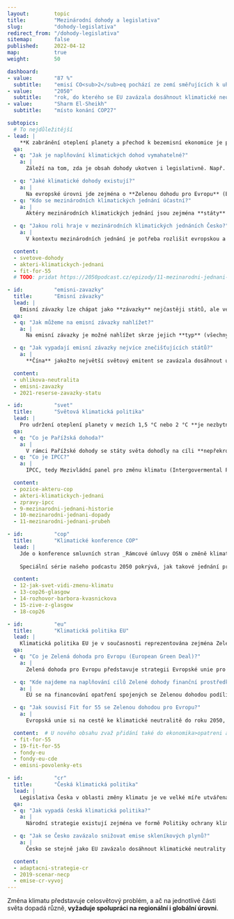 ```yaml
---
layout:        topic
title:         "Mezinárodní dohody a legislativa"
slug:          "dohody-legislativa"
redirect_from: "/dohody-legislativa"
sitemap:       false
published:     2022-04-12
map:           true
weight:        50

dashboard:
- value:       "87 %"
  subtitle:    "emisí CO<sub>2</sub>eq pochází ze zemí směřujících k uhlíkové neutralitě"
- value:       "2050"
  subtitle:    "rok, do kterého se EU zavázala dosáhnout klimatické neutrality"
- value:       "Sharm El-Sheikh"
  subtitle:    "místo konání COP27"

subtopics:
  # To nejdůležitější
- lead: |
    **K zabránění oteplení planety a přechod k bezemisní ekonomice je potřeba úsilí celého světa**. Mezinárodní jednání představují **platformu pro spolupráci**, sdílení perspektiv a know-how. Dohody společně s legislativou pak **utváří prostředí**, na základě kterého nejen státy, ale i podniky jednají.
  qa:
  - q: "Jak je naplňování klimatických dohod vymahatelné?"
    a: |
      Záleží na tom, zda je obsah dohody ukotven i legislativně. Např. **klimatické cíle Evropské unie obsažené v Zelené dohodě pro Evropu jsou právně ukotveny** v Evropském právním rámci pro klima, a jsou tedy právně vymahatelné. Stejně tak je právně závazná Pařížská dohoda. V Nizozemsku nebo Francii již uspěly **klimatické žaloby** žalující tamní vlády za nedostatečnou aktivitu v naplňování klimatických závazků. V roce 2021 byla spolkem občanů podána klimatická žaloba **i na českou vládu**.

  - q: "Jaké klimatické dohody existují?"
    a: |
      Na evropské úrovni jde zejména o **Zelenou dohodu pro Evropu** (European Green Deal) a s ní související Evropský klimatický zákon (Evropský právní rámec pro klima) a balíček opatření Fit for 55. Na světové úrovni je to Rámcová úmluva o změně klimatu (UNFCCC), jejíž smluvní strany se každoročně schází v rámci Konference smluvních stran (COP). Významným předělem bylo dosažení **Pařížské dohody** v roce 2015, ve které se státy zavázaly **udržet oteplení planety pod 2 °C a zároveň se snažit nepřekročit hranici 1,5 °C** oproti předindustriálnímu období.
  - q: "Kdo se mezinárodních klimatických jednání účastní?"
    a: |
      Aktéry mezinárodních klimatických jednání jsou zejména **státy** světa, které pro silnější vyjednávací pozice mohou vytvářit koalice. Koalice tzv. podobně smýšlejících států (like-minded countries) tvoří např. malé ostrovní státy nebo státy Afriky. Do klimatických vyjednávání mohou více či méně zasahovat, např. lobbyingem, **businessoví hráči** či **neziskový sektor**.

  - q: "Jakou roli hraje v mezinárodních klimatických jednáních Česko?"
    a: |
      V kontextu mezinárodních jednání je potřeba rozlišit evropskou a světovou úroveň. Na úrovni EU jsou zájmy a pozice Česka reprezentovány vládou, jejíž ministři a ministryně se pravidelně účastní jednání v rámci Rady Evropské unie, zatímco premiér se účastní setkání hlav členských států v Evropské radě. Na světové úrovni, například při příležitosti Konference smluvních stran (COP) Rámcové úmluvy o změně klimatu (UNFCCC), je Česko součástí společné pozice Evropské unie.

  content:
  - svetove-dohody
  - akteri-klimatickych-jednani
  - fit-for-55
  # TODO: pridat https://2050podcast.cz/epizody/11-mezinarodni-jednani-prubeh

- id:          "emisni-zavazky"
  title:       "Emisní závazky"
  lead: |
    Emisní závazky lze chápat jako **závazky** nejčastěji států, ale ve stále větší míře i podniků a institucí, **ke snižování emisí skleníkových plynů**. K březnu 2022 **87 % světových emisí pocházelo oxidu uhličitého ze států směřujících k uhlíkové neutralitě**.
  qa:
  - q: "Jak můžeme na emisní závazky nahlížet?"
    a: |
      Na emisní závazky je možné nahlížet skrze jejich **typ** (všechny skleníkové plyny či pouze × oxid uhličitý), **formu** (zákon × strategický dokument × prohlášení), **množství emisí** (částečné snížení emisí × úplná neutralita) nebo **horizont** (2050 × 2070). Hlavním cílem je přitom celosvětově **dosáhnout klimatické neutrality**. Jinými slovy, produkovat pouze takové množství skleníkových plynů, které dokážeme z atmosféry odstranit.

  - q: "Jak vypadají emisní závazky nejvíce znečišťujících států?"
    a: |
      **Čína** jakožto největší světový emitent se zavázala dosáhnout uhlíkové neutrality do roku **2060**. **EU** stejně jako **USA** si jako cíl stanovila rok **2050**, přičemž do roku 2030 chce dosáhnout 55% snížení emisí ve srovnání s rokem 1990. Signatáři Pařížské dohody jsou zároveň povinni deklarovat národní závazky ke snižování emisí skleníkových plynů (Nationally Determined Contributions, NDCs), jež jsou pravidelně revidovány.

  content:
  - uhlikova-neutralita
  - emisni-zavazky
  - 2021-reserse-zavazky-statu

- id:          "svet"
  title:       "Světová klimatická politika"
  lead: |
    Pro udržení oteplení planety v mezích 1,5 °C nebo 2 °C **je nezbytné, aby se na snižování emisí skleníkových plynů podílel celý svět** a došlo ke globálnímu přechodu na bezemisní nebo alespoň nízkoemisní ekonomiku. Velká část světové klimatické politiky se odehrává na konferencích [COP](#cop).
  qa:
  - q: "Co je Pařížská dohoda?"
    a: |
      V rámci Pařížské dohody se státy světa dohodly na cíli **nepřekročit hranici oteplení o 2 °C a snažit se o udržení oteplení pod 1,5 °C** (v porovnání s předindustriálním obdobím). Zároveň se zavázaly formulovat své **národní závazky ke snižování emisí** (Nationally Determined Contributions, NDCs) a každých pět let je revidovat. Součástí dohody je i finančně **podporovat rozvíjející se země** zasažené změnou klimatu. Pařížská dohoda vznikla v roce 2015 v rámci jednání smluvních stran Rámcové úmluvy OSN o změně klimatu (United Nations Framework Convention on Climate Change, UNFCCC).
  - q: "Co je IPCC?"
    a: |
      IPCC, tedy Mezivládní panel pro změnu klimatu (Intergovermental Panel on Climate Change) je platformou na poli OSN, v rámci které vědci a vědkyně z téměř všech zemí světa **shrnují vědecké poznání v oblasti změny klimatu**. Činí tak v hodnotících zprávách (Assesment Report, AR), které jsou tvořeny třemi pracovními skupinami. První se věnuje **fyzikálním základům** klimatické změny (Working Group 1, WG 1), druhá **dopadům, adaptaci a zranitelnosti** (WG 2) a třetí **mitigaci** (WG 3).

  content:
  - pozice-akteru-cop
  - akteri-klimatickych-jednani
  - zpravy-ipcc
  - 9-mezinarodni-jednani-historie
  - 10-mezinarodni-jednani-dopady
  - 11-mezinarodni-jednani-prubeh

- id:          "cop"
  title:       "Klimatické konference COP"
  lead: |
    Jde o konference smluvních stran _Rámcové úmluvy OSN o změně klimatu_ (v angličtině _UNFCCC Conference of the Parties_, zkráceně _COP_). Smluvní strany, tedy státy, se od roku 1995 setkávají každý rok, aby **reflektovaly svůj dosavadní pokrok v boji se změnou klimatu a vyjednávaly další kroky**. Zatím poslední COP, v pořadí 26., se konal ve skotském Glasgow. Příští se bude konat na podzim roku 2022 v Sharm El-Sheikh v Egyptě.
    
    Speciální série našeho podcastu 2050 pokrývá, jak takové jednání probíhá, jaký je jeho význam a co konkrétně přinesla jednání v Glasgow.

  content:
  - 12-jak-svet-vidi-zmenu-klimatu
  - 13-cop26-glasgow
  - 14-rozhovor-barbora-kvasnickova
  - 15-zive-z-glasgow
  - 18-cop26

- id:          "eu"
  title:       "Klimatická politika EU"
  lead: |
    Klimatická politika EU je v současnosti reprezentována zejména Zelenou dohodou pro Evropu, v rámci které si EU stanovila cíl **dosáhnout klimatické neutrality do roku 2050**.
  qa:
  - q: "Co je Zelená dohoda pro Evropu (European Green Deal)?"
    a: |
      Zelená dohoda pro Evropu představuje strategii Evropské unie pro dosažení **klimatické neutrality do roku 2050**. Součástí dohody však nejsou pouze klimatické cíle, ale mj. opatření pro zdravější životní prostředí, zemedělství nebo odpadové hospodářství, jinými slovy, jde o komplexní plán pro dekarbonizaci celého hospodářství, včetně zdrojů pro jeho financování. Zelená dohoda byla Evropskou komisí představena v roce 2019, v roce 2020 pak byla schválena členskými zeměmi. V roce 2021 vstoupil v platnost **Evropský klimatický zákon** (Evropský právní rámec pro klima), který činí dosažení klimatické neutrality do roku 2050 právně závazným.

  - q: "Kde najdeme na naplňování cílů Zelené dohody finanční prostředky?"
    a: |
      EU se na financování opatření spojených se Zelenou dohodou podílí zejména prostřednictvím **evropských fondů**. Jde například o Evropské strukturální a investiční fondy, v rámci kterých by mělo na klimatická opatření směřovat alespoň 25 % prostředků. Dále vznikl Fond spravedlivé transformace, který má minimalizovat negativní náklady dekarbonizace zejména u zasažených skupin obyvatel. Na financování klimatických opatření se podílí i Národní plán obnovy. V neposlední řadě existují Modernizační a Inovační fond, které jsou financovány **výnosy z prodeje emisních povolenek** a jejich celý obnos putuje na opatření podporující dekarbonizaci ekonomiky.

  - q: "Jak souvisí Fit for 55 se Zelenou dohodou pro Evropu?"
    a: |
      Evropská unie si na cestě ke klimatické neutralitě do roku 2050, což je cílem Zelené dohody, stanovila průběžný cíl, a to **dosáhnout do roku 2030 55% snížení emisí skleníkových plynů** oproti roku 1990. Naplnění tohoto cíle by měla podpořit opatření navržená v balíčku Fit for 55. Jedná se o balíček návrhů založených na tržních mechanismech (např. systém pro obchodování s emisními povolenkami nebo uhlíkové vyrovnání na hranicích), regulacích (týkajících se např. zdrojů energie, paliv nebo lesů a zemědělství) a podpůrných opatřeních (zaměřených na podporu skupin zasažených dekarbonizací). Fit for 55 je tedy jakousi podmnožinou Zelené dohody.

  content:  # U nového obsahu zvaž přidání také do ekonomika>opatreni a emise>mitigace.
  - fit-for-55
  - 19-fit-for-55
  - fondy-eu
  - fondy-eu-cde
  - emisni-povolenky-ets

- id:          "cr"
  title:       "Česká klimatická politika"
  lead: |
    Legislativa Česka v oblasti změny klimatu je ve velké míře utvářena mezinárodními dohodami a úmluvami a legislativou EU. Z celosvětové úrovně jde např. o Pařížskou dohodu, z evropské pak o Zelenou dohodu pro Evropu a balíček opatření Fit for 55.
  qa:
  - q: "Jak vypadá česká klimatická politika?"
    a: |
      Národní strategie existují zejména ve formě Politiky ochrany klimatu, Adaptační strategie ČR nebo Vnitrostátního energeticko-klimatického plánu.

  - q: "Jak se Česko zavázalo snižovat emise skleníkových plynů?"
    a: |
      Česko se stejně jako EU zavázalo dosáhnout klimatické neutrality do roku 2050. V rámci Politiky ochrany klimatu si Česko stanovilo cíl dosáhnout snížení emisí skleníkových plynů o 32 Mt do roku 2020 (a o 44 Mt do roku 2030) v porovnání s rokem 2005. V roce 2019 avšak Česko ve srovnání s rokem 2005 dosahovalo snížení poue o přibližně 25 Mt. V porovnání s rokem 1990 klesly české emise skleníkových plynů do roku 2018 přibližně o 1/3, z velké části se tak avšak událo zejména od opouštění těžkého průmyslu v 90. letech.

  content:
  - adaptacni-strategie-cr
  - 2019-scenar-necp
  - emise-cr-vyvoj
---
```


Změna klimatu představuje celosvětový problém, a ač na jednotlivé části světa dopadá různě, **vyžaduje spolupráci na regionální i globální úrovni**.
